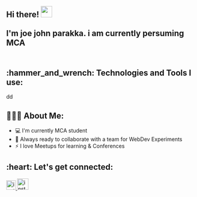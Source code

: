 <h2 align="left">
 <abc>
  <br>Hi there! <img src="https://user-images.githubusercontent.com/42378118/110234147-e3259600-7f4e-11eb-95be-0c4047144dea.gif" width="30"><br>
  <br> I'm joe john parakka. i am currently persuming MCA<br>
  <br>
   
 </abc>
</h2> 
<h2 align="left">:hammer_and_wrench: Technologies and Tools I use:</h2>
<p align="left">
  dd
   
</p>

<h2 align="left">👨🏻‍💻 About Me:</h2>

- :computer: I'm currently MCA student
- :rocket: Always ready to collaborate with a team for WebDev Experiments
- :zap:  I love Meetups for learning & Conferences <br>

<h2 align="left">:heart: Let's get connected:</h2>

<a href="https://www.instagram.com/joe.john_/">
  <img src=""https://img.icons8.com/color/96/000000/gmail.png"" alt="instagram" title="instagram" width="25" height="25" />
</a>
 <a href="https://www.instagram.com/joe.john_/">
 <img src="https://img.icons8.com/color/96/000000/instagram-new.png" alt="instagram" title="instagram" width="30" height="30"/>
</a>
